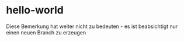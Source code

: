 # hello-world

Diese Bemerkung hat weiter nicht zu bedeuten - es ist beabsichtigt nur einen neuen Branch zu erzeugen

